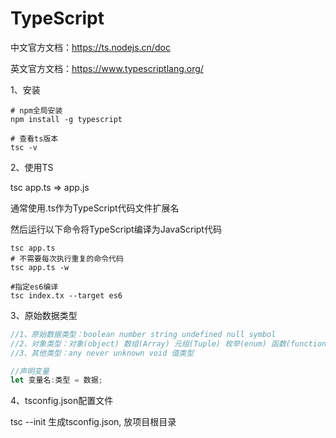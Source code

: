 # TypeScript

中文官方文档：https://ts.nodejs.cn/doc

英文官方文档：https://www.typescriptlang.org/

1、安装

```shell
# npm全局安装
npm install -g typescript

# 查看ts版本
tsc -v
```

2、使用TS

tsc app.ts  => app.js

通常使用.ts作为TypeScript代码文件扩展名

然后运行以下命令将TypeScript编译为JavaScript代码

```shell
tsc app.ts
# 不需要每次执行重复的命令代码
tsc app.ts -w

#指定es6编译
tsc index.tx --target es6
```

3、原始数据类型

```typescript
//1、原始数据类型：boolean number string undefined null symbol
//2、对象类型：对象(object) 数组(Array) 元组(Tuple) 枚举(enum) 函数(function)
//3、其他类型：any never unknown void 值类型

//声明变量
let 变量名:类型 = 数据;
```

4、tsconfig.json配置文件

tsc --init  生成tsconfig.json, 放项目根目录

```json

```

